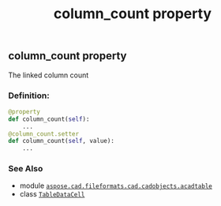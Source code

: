 ﻿---
title: column_count property
second_title: Aspose.CAD for Python via .NET API References
description: 
type: docs
weight: 50
url: /python-net/aspose.cad.fileformats.cad.cadobjects.acadtable/tabledatacell/column_count/
is_root: false
---

## column_count property


The linked column count
### Definition:
```python
@property
def column_count(self):
    ...
@column_count.setter
def column_count(self, value):
    ...
```

### See Also
* module [`aspose.cad.fileformats.cad.cadobjects.acadtable`](../../)
* class [`TableDataCell`](/cad/python-net/aspose.cad.fileformats.cad.cadobjects.acadtable/tabledatacell)
